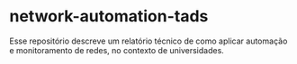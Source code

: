 # network-automation-tads
Esse repositório descreve um relatório técnico de como aplicar automação e monitoramento de redes, no contexto de universidades.
